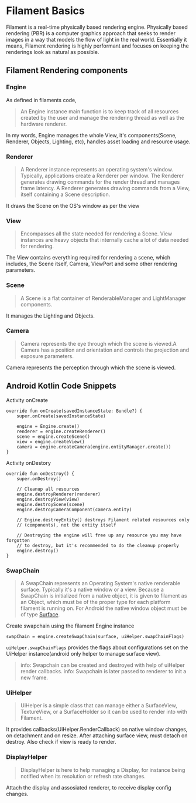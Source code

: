 # Filament Basics

Filament is a real-time physically based rendering engine. Physically based rendering (PBR) is a computer graphics approach that seeks to render images in a way that models the flow of light in the real world. Essentially it means, Filament rendering is highly performant and focuses on keeping the renderings look as natural as possible.

## Filament Rendering components

### Engine
As defined in filaments code, 
> An Engine instance main function is to keep track of all resources created by the user and manage the rendering thread as well as the hardware renderer. 

In my words, Engine manages the whole View, it's components(Scene, Renderer, Objects, Lighting, etc), handles asset loading and resource usage.

### Renderer
> A Renderer instance represents an operating system's window. Typically, applications create a Renderer per window. The Renderer generates drawing commands for the render thread and manages frame latency.
A Renderer generates drawing commands from a View, itself containing a Scene description. 

It draws the Scene on the OS's window as per the view

### View
> Encompasses all the state needed for rendering a Scene. View instances are heavy objects that internally cache a lot of data needed for rendering. 
 
The View contains everything required for rendering a scene, which includes, the Scene itself, Camera, ViewPort and some other rendering parameters.

### Scene
> A Scene is a flat container of RenderableManager and LightManager components.
 
It manages the Lighting and Objects.

### Camera
> Camera represents the eye through which the scene is viewed.A Camera has a position and orientation and controls the projection and exposure parameters. 

Camera represents the perception through which the scene is viewed.


## Android Kotlin Code Snippets
Activity onCreate

```
override fun onCreate(savedInstanceState: Bundle?) {
    super.onCreate(savedInstanceState)
    
    engine = Engine.create()
    renderer = engine.createRenderer()
    scene = engine.createScene()
    view = engine.createView()
    camera = engine.createCamera(engine.entityManager.create())
}
```

Activity onDestory
```
override fun onDestroy() {
    super.onDestroy()

    // Cleanup all resources
    engine.destroyRenderer(renderer)
    engine.destroyView(view)
    engine.destroyScene(scene)
    engine.destroyCameraComponent(camera.entity)
    
    // Engine.destroyEntity() destroys Filament related resources only
    // (components), not the entity itself

    // Destroying the engine will free up any resource you may have forgotten
    // to destroy, but it's recommended to do the cleanup properly
    engine.destroy()
}
```

### SwapChain
> A SwapChain represents an Operating System's native renderable surface. Typically it's a native window or a view. Because a SwapChain is initialized from a native object, it is given to filament as an Object, which must be of the proper type for each platform filament is running on.
For Android the native window object must be of type [Surface](https://developer.android.com/reference/android/view/Surface).

Create swapchain using the filament Engine instance

`swapChain = engine.createSwapChain(surface, uiHelper.swapChainFlags)`

`uiHelper.swapChainFlags` provides the flags about configurations set on the UiHelper instance(android only helper to manage surface view).

> info: Swapchain can be created and destroyed with help of uiHelper render callbacks.
> info: Swapchain is later passed to renderer to init a new frame.

### UiHelper
> UiHelper is a simple class that can manage either a SurfaceView, TextureView, or a SurfaceHolder so it can be used to render into with Filament.

It provides callbacks(UiHelper.RenderCallback) on native window changes, on detachment and on resize. After attaching surface view, must detach on destroy. Also check if view is ready to render.

### DisplayHelper
> DisplayHelper is here to help managing a Display, for instance being notified when its resolution or refresh rate changes.

Attach the display and assosiated renderer, to receive display config changes.









